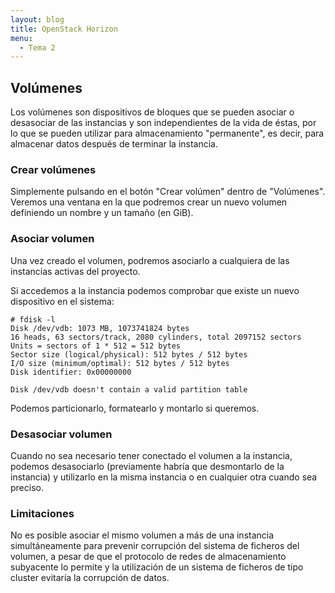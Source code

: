 ```yaml
---
layout: blog
title: OpenStack Horizon
menu:
  - Tema 2
---
```

## Volúmenes

Los volúmenes son dispositivos de bloques que se pueden asociar o desasociar de
las instancias y son independientes de la vida de éstas, por lo que se pueden
utilizar para almacenamiento "permanente", es decir, para almacenar datos
después de terminar la instancia.

### Crear volúmenes

Simplemente pulsando en el botón "Crear volúmen" dentro de "Volúmenes". Veremos
una ventana en la que podremos crear un nuevo volumen definiendo un nombre y un
tamaño (en GiB).

### Asociar volumen

Una vez creado el volumen, podremos asociarlo a cualquiera de las instancias
activas del proyecto.

Si accedemos a la instancia podemos comprobar que existe un nuevo dispositivo en
el sistema:

	# fdisk -l 
	Disk /dev/vdb: 1073 MB, 1073741824 bytes
	16 heads, 63 sectors/track, 2080 cylinders, total 2097152 sectors
	Units = sectors of 1 * 512 = 512 bytes
	Sector size (logical/physical): 512 bytes / 512 bytes
	I/O size (minimum/optimal): 512 bytes / 512 bytes
	Disk identifier: 0x00000000

	Disk /dev/vdb doesn't contain a valid partition table

Podemos particionarlo, formatearlo y montarlo si queremos.

### Desasociar volumen

Cuando no sea necesario tener conectado el volumen a la instancia, podemos
desasociarlo (previamente habría que desmontarlo de la instancia) y utilizarlo
en la misma instancia o en cualquier otra cuando sea preciso.

### Limitaciones

No es posible asociar el mismo volumen a más de una instancia simultáneamente
para prevenir corrupción del sistema de ficheros del volumen, a pesar de que el 
protocolo de redes de almacenamiento subyacente lo permite y la utilización de
un sistema de ficheros de tipo cluster evitaría la corrupción de datos.
